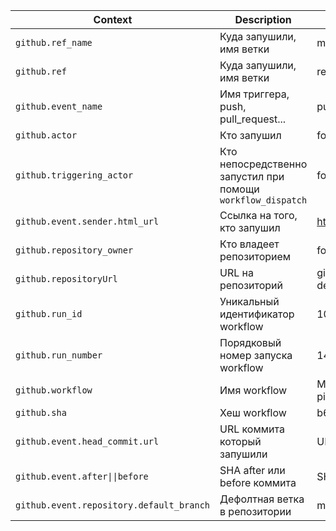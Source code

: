 | Context | Description | Output |
|---------|-------------|--------|
| ```github.ref_name``` | Куда запушили, имя ветки | main |
| ```github.ref``` | Куда запушили, имя ветки | refs/heads/main |
| ```github.event_name``` | Имя триггера, push, pull_request... | push |
| ```github.actor``` | Кто запушил | fortnite-demon |
| ```github.triggering_actor``` | Кто непосредственно запустил при помощи ```workflow_dispatch``` | fortnite-demon |
| ```github.event.sender.html_url``` | Ссылка на того, кто запушил | https://github.com/fortnite-demon |
| ```github.repository_owner``` | Кто владеет репозиторием | fortnite-demon |
| ```github.repositoryUrl``` | URL на репозиторий | git://github.com/fortnite-demon/actions.git |
| ```github.run_id``` | Уникальный идентификатор workflow | 10238040918 |
| ```github.run_number``` | Порядковый номер запуска workflow | 14 |
| ```github.workflow``` | Имя workflow | My very beautiful workflow with pizza |
| ```github.sha``` | Хеш workflow | b66fd700ad4ed45629ed78e799... |
| ```github.event.head_commit.url``` | URL коммита который запушили | URL |
| ```github.event.after\|\|before``` | SHA after или before коммита | SHA |
| ```github.event.repository.default_branch``` | Дефолтная ветка в репозитории | main |

